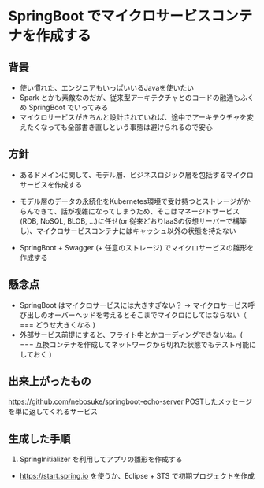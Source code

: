 # SpringBoot でマイクロサービスコンテナを作成する

## 背景
- 使い慣れた、エンジニアもいっぱいいるJavaを使いたい
- Spark とかも素敵なのだが、従来型アーキテクチャとのコードの融通もふくめ SpringBoot でいってみる
- マイクロサービスがきちんと設計されていれば、途中でアーキテクチャを変えたくなっても全部書き直しという事態は避けられるので安心

## 方針
- あるドメインに関して、モデル層、ビジネスロジック層を包括するマイクロサービスを作成する
- モデル層のデータの永続化をKubernetes環境で受け持つとストレージがからんできて、話が複雑になってしまうため、そこはマネージドサービス(RDB, NoSQL, BLOB, ...)に任せ(or 従来どおりIaaSの仮想サーバーで構築し)、マイクロサービスコンテナにはキャッシュ以外の状態を持たない

- SpringBoot + Swagger (+ 任意のストレージ) でマイクロサービスの雛形を作成する

## 懸念点
- SpringBoot はマイクロサービスには大きすぎない？ → マイクロサービス呼び出しのオーバーヘッドを考えるとそこまでマイクロにしてはならない（ === どうせ大きくなる )
- 外部サービス前提にすると、フライト中とかコーディングできないね。( === 互換コンテナを作成してネットワークから切れた状態でもテスト可能にしておく )

## 出来上がったもの
https://github.com/nebosuke/springboot-echo-server POSTしたメッセージを単に返してくれるサービス

## 生成した手順

1. SpringInitializer を利用してアプリの雛形を作成する
- https://start.spring.io を使うか、Eclipse + STS で初期プロジェクトを作成
